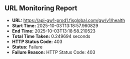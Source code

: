 ## URL Monitoring Report

- **URL:** https://api-gw1-prod1.fisglobal.com/gw/v1/health
- **Start Time:** 2025-10-03T13:18:57.960829
- **End Time:** 2025-10-03T13:18:58.210523
- **Total Time Taken:** 0.249694 seconds
- **HTTP Status Code:** 403
- **Status:** Failure
- **Failure Reason:** HTTP Status Code: 403
